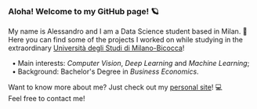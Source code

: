 ### Aloha! Welcome to my GitHub page! 🪐
<!-- 
**malborroni/malborroni** is a ✨ _special_ ✨ repository because its `README.md` (this file) appears on your GitHub profile.

- 🔭 I’m currently working on ...
- 🌱 I’m currently learning ...
- 👯 I’m looking to collaborate on ...
- 🤔 I’m looking for help with ...
- 💬 Ask me about ...
- 📫 How to reach me: ...
- 😄 Pronouns: ...
- ⚡ Fun fact: ...
-->

My name is Alessandro and I am a Data Science student based in Milan. 📍<br>
Here you can find some of the projects I worked on while studying in the extraordinary [Università degli Studi di Milano-Bicocca](https://www.unimib.it/)!

&nbsp;&nbsp;• Main interests: _Computer Vision_, _Deep Learning_ and _Machine Learning_;<br>
&nbsp;&nbsp;• Background: Bachelor's Degree in _Business Economics_.

Want to know more about me? Just check out my [personal site](https://malborroni.github.io/)! 💻<br>
Feel free to contact me!

